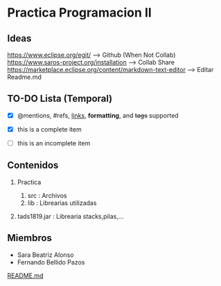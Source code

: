 # Practica Programacion II
## Ideas
https://www.eclipse.org/egit/ --> Github (When Not Collab)
https://www.saros-project.org/installation  --> Collab Share
https://marketplace.eclipse.org/content/markdown-text-editor --> Editar Readme.md

## TO-DO Lista (Temporal)
- [x] @mentions, #refs, [links](), **formatting**, and <del>tags</del> supported
- [x] this is a complete item
- [ ] this is an incomplete item


## Contenidos
1. Practica
   1. src : Archivos 
   1. lib : Librearias utilizadas
   
1. tads1819.jar : Librearia stacks,pilas,...

## Miembros
* Sara Beatriz Alonso 
* Fernando Bellido Pazos


[README.md](https://github.com/adam-p/markdown-here/wiki/Markdown-Cheatsheet) 
